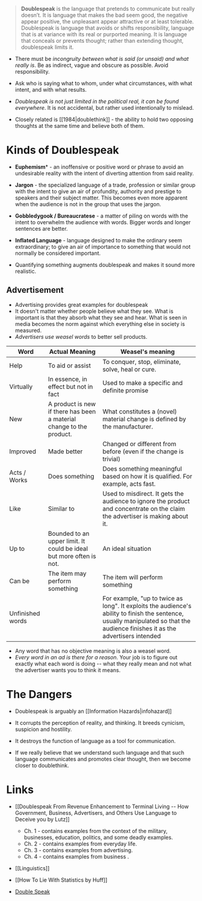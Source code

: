 > **Doublespeak** is the language that pretends to communicate but really doesn’t. It is language that makes the bad seem good, the negative appear positive, the unpleasant appear attractive or at least tolerable. Doublespeak is language that avoids or shifts responsibility, language that is at variance with its real or purported meaning. It is language that conceals or prevents thought; rather than extending thought, doublespeak limits it.

* There must be *incongruity between what is said (or unsaid) and what really is*.  Be as indirect, vague and obscure as possible. Avoid responsibility. 

* Ask who is saying what to whom, under what circumstances, with what intent, and with what results. 
* *Doublespeak is not just limited in the political real, it can be found everywhere*.  It is not accidental, but rather used intentionally to mislead.

* Closely related is [[1984|doublethink]] - the ability to hold two opposing thoughts at the same time and believe both of them. 
# Kinds of Doublespeak 
* **Euphemism***  - an inoffensive or positive word or phrase to avoid an undesirable reality with the intent of diverting attention from said reality.

* **Jargon** - the specialized language of a trade, profession or similar group with the intent to give an air of profundity, authority and prestige to speakers and their subject matter. This becomes even more apparent when the audience is not in the group that uses the jargon. 

* **Gobbledygook / Bureaucratese** - a matter of piling on words with the intent to overwhelm the audience with words. Bigger words and longer sentences are better. 

* **Inflated Language** - language designed to make the ordinary seem extraordinary; to give an air of importance to something that would not normally be considered important. 

* Quantifying something augments doublespeak and makes it sound more realistic. 

## Advertisement 
* Advertising provides great examples for doublespeak 
* It doesn't matter whether people believe what they see. What is important is that they absorb what they see and hear. What is seen in media becomes the norm against which everything else in society is measured. 
* *Advertisers use weasel words* to better sell products. 

| Word         | Actual Meaning                                                       | Weasel's meaning                                                                                                              |
| ------------ | -------------------------------------------------------------------- | ----------------------------------------------------------------------------------------------------------------------------- |
| Help         | To aid or assist                                                     | To conquer, stop, eliminate, solve, heal or cure.                                                                             |
| Virtually    | In essence, in effect but not in fact                                | Used to make a specific and definite promise                                                                                  |
| New          | A product is new if there has been a material change to the product. | What constitutes a (novel) material change is defined by the manufacturer.                                                    |
| Improved     | Made better                                                          | Changed or different from before (even if the change is trivial)                                                              |
| Acts / Works | Does something                                                       | Does something meaningful based on how it is qualified. For example, acts fast.                                               |
| Like         | Similar to                                                           | Used to misdirect. It gets the audience to ignore the product and concentrate on the claim the advertiser is making about it. |
| Up to        | Bounded to an upper limit. It could be ideal but more often is not.  | An ideal situation                                                                                                            |
| Can be       | The item may perform something                                       | The item will perform something                                                                                               |
| Unfinished words              |                                                                      | For example, "up to twice as long". It exploits the audience's ability to finish the sentence, usually manipulated so that the audience finishes it as the advertisers intended                                                                                                                              |

* Any word that has no objective meaning is also a weasel word. 
* *Every word in an ad is there for a reason*. Your job is to figure out exactly what each word is doing -- what they really mean and not what the advertiser wants you to think it means.
# The Dangers 
* Doublespeak is arguably an [[Information Hazards|infohazard]]
* It corrupts the perception of reality, and thinking. It breeds cynicism, suspicion and hostility. 
* It destroys the function of language as a tool for communication. 

* If we really believe that we understand such language and that such language communicates and promotes clear thought, then we become closer to doublethink. 
# Links 
* [[Doublespeak From Revenue Enhancement to Terminal Living -- How Government, Business, Advertisers, and Others Use Language to Deceive you by Lutz]]
	* Ch. 1 - contains examples from the context of the military, businesses, education, politics, and some deadly examples.
	* Ch. 2 - contains examples from everyday life.
	* Ch. 3 - contains examples from advertising.
	* Ch. 4 - contains examples from business .

* [[Linguistics]] 
* [[How To Lie With Statistics by Huff]]

* [Double Speak](https://www.youtube.com/watch?v=qP07oyFTRXc)